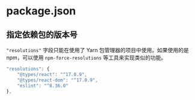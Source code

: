 # package.json



## 指定依赖包的版本号

`"resolutions"` 字段只能在使用了 Yarn 包管理器的项目中使用。如果使用的是 npm，可以使用 `npm-force-resolutions` 等工具来实现类似的功能。

```javascript
"resolutions": {
    "@types/react": "^17.0.9",
    "@types/react-dom": "^17.0.9",
    "eslint": "^8.36.0"
},
```

